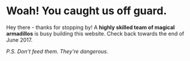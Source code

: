 # Woah! You caught us off guard.

Hey there - thanks for stopping by! A **highly skilled team of magical armadillos** is busy building this website. Check back towards the end of June 2017.


*P.S. Don't feed them. They're dangerous.*
